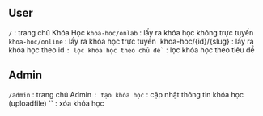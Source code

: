 ## User
`/` : trang chủ Khóa Học
`khoa-hoc/onlab` : lấy ra khóa học không trực tuyến
`khoa-hoc/online` : lấy ra khóa học trực tuyến
`khoa-hoc/{id}/{slug} : lấy ra khóa học theo id 
`` : lọc khóa học theo chủ đề 
`` : lọc khóa học theo tiêu đề
## Admin
`/admin` : trang chủ Admin
`` : tạo khóa học
`` : cập nhật thông tin khóa học (uploadfile)
`` : xóa khóa học
